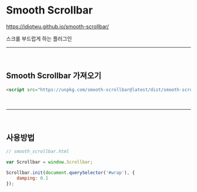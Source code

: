 # **Smooth Scrollbar**

https://idiotwu.github.io/smooth-scrollbar/

스크롤 부드럽게 하는 플러그인
<br/>

-------------

<br/>

## Smooth Scrollbar 가져오기<br/>

```html
<script src="https://unpkg.com/smooth-scrollbar@latest/dist/smooth-scrollbar.js"></script>
```
<br/>

------------

<br/>

## 사용방법

```js
// smooth_scrollbar.html

var Scrollbar = window.Scrollbar;

Scrollbar.init(document.querySelector('#wrap'), {
	damping: 0.1
});
```